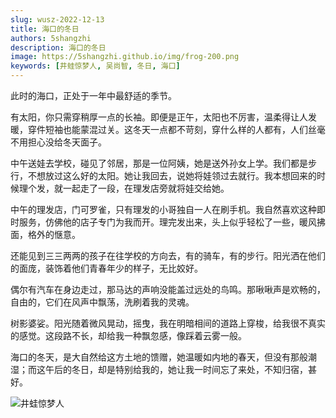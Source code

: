 ```yaml
---
slug: wusz-2022-12-13
title: 海口的冬日
authors: 5shangzhi
description: 海口的冬日
image: https://5shangzhi.github.io/img/frog-200.png
keywords: [井蛙惊梦人, 吴尚智, 冬日, 海口]
---
```


此时的海口，正处于一年中最舒适的季节。

有太阳，你只需穿稍厚一点的长袖。即便是正午，太阳也不厉害，温柔得让人发暖，穿件短袖也能蒙混过关。这冬天一点都不苛刻，穿什么样的人都有，人们丝毫不用担心没给冬天面子。

中午送娃去学校，碰见了邻居，那是一位阿姨，她是送外孙女上学。我们都是步行，不想放过这么好的太阳。她让我回去，说她将娃领过去就行。我本想回来的时候理个发，就一起走了一段，在理发店旁就将娃交给她。

中午的理发店，门可罗雀，只有理发的小哥独自一人在刷手机。我自然喜欢这种即时服务，仿佛他的店子专门为我而开。理完发出来，头上似乎轻松了一些，暖风拂面，格外的惬意。

还能见到三三两两的孩子在往学校的方向去，有的骑车，有的步行。阳光洒在他们的面庞，装饰着他们青春年少的样子，无比姣好。

偶尔有汽车在身边走过，那马达的声响没能盖过远处的鸟鸣。那啾啾声是欢畅的，自由的，它们在风声中飘荡，洗刷着我的灵魂。

树影婆娑。阳光随着微风晃动，摇曳，我在明暗相间的道路上穿梭，给我很不真实的感觉。这段路不长，却给我一种飘忽感，像踩着云雾一般。

海口的冬天，是大自然给这方土地的馈赠，她温暖如内地的春天，但没有那般潮湿；而这午后的冬日，却是特别给我的，她让我一时间忘了来处，不知归宿，甚好。

![井蛙惊梦人](https://5shangzhi.github.io/img/frog.jpeg)
